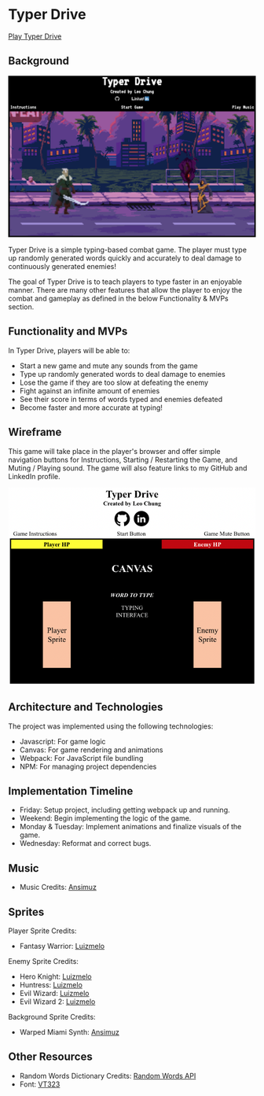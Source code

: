 # Typer Drive

[Play Typer Drive](https://leochung97.github.io/Typer-Drive/)

## Background

![Game Screen](https://github.com/leochung97/Typer-Drive/blob/main/assets/screenshot.png)

Typer Drive is a simple typing-based combat game. The player must type up randomly generated words quickly and accurately to deal damage to continuously generated enemies!

The goal of Typer Drive is to teach players to type faster in an enjoyable manner. There are many other features that allow the player to enjoy the combat and gameplay as defined in the below Functionality & MVPs section.

## Functionality and MVPs

In Typer Drive, players will be able to:
- Start a new game and mute any sounds from the game
- Type up randomly generated words to deal damage to enemies
- Lose the game if they are too slow at defeating the enemy
- Fight against an infinite amount of enemies
- See their score in terms of words typed and enemies defeated
- Become faster and more accurate at typing!

## Wireframe

This game will take place in the player's browser and offer simple navigation buttons for Instructions, Starting / Restarting the Game, and Muting / Playing sound. The game will also feature links to my GitHub and LinkedIn profile.

![Wireframe](https://github.com/leochung97/Typer-Drive/blob/main/assets/Wireframe.png)

## Architecture and Technologies

The project was implemented using the following technologies:
- Javascript: For game logic
- Canvas: For game rendering and animations
- Webpack: For JavaScript file bundling
- NPM: For managing project dependencies

## Implementation Timeline

- Friday: Setup project, including getting webpack up and running.
- Weekend: Begin implementing the logic of the game.
- Monday & Tuesday: Implement animations and finalize visuals of the game.
- Wednesday: Reformat and correct bugs.

## Music
- Music Credits: [Ansimuz](https://ansimuz.itch.io/cyberpunk-street-environment)

## Sprites
Player Sprite Credits:
- Fantasy Warrior: [Luizmelo](https://luizmelo.itch.io/fantasy-warrior)

Enemy Sprite Credits:
- Hero Knight: [Luizmelo](https://luizmelo.itch.io/hero-knight)
- Huntress: [Luizmelo](https://luizmelo.itch.io/huntress)
- Evil Wizard: [Luizmelo](https://luizmelo.itch.io/evil-wizard)
- Evil Wizard 2: [Luizmelo](https://luizmelo.itch.io/evil-wizard-2)

Background Sprite Credits:
- Warped Miami Synth: [Ansimuz](https://ansimuz.itch.io/warped-miami-synth)

## Other Resources
- Random Words Dictionary Credits: [Random Words API](#)
- Font: [VT323](https://fonts.google.com/specimen/VT323)